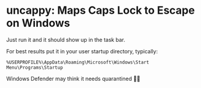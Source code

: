 # uncappy: Maps Caps Lock to Escape on Windows

Just run it and it should show up in the task bar.

For best results put it in your user startup directory, typically:
```
%USERPROFILE%\AppData\Roaming\Microsoft\Windows\Start Menu\Programs\Startup
```

Windows Defender may think it needs quarantined 🤷‍♂️
